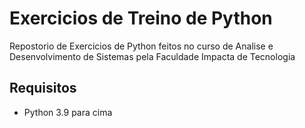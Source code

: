 # Exercicios de Treino de Python
Repostorio de Exercicios de Python feitos no curso de Analise e Desenvolvimento de Sistemas pela Faculdade Impacta de Tecnologia

## Requisitos

- Python 3.9 para cima
